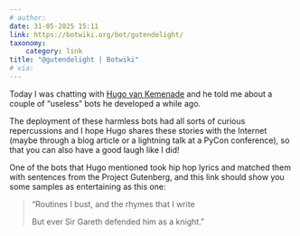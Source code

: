```yaml
---
# author:
date: 31-05-2025 15:11
link: https://botwiki.org/bot/gutendelight/
taxonomy:
    category: link
title: "@gutendelight | Botwiki"
# via:
---
```


Today I was chatting with [Hugo van Kemenade](https://hugovk.dev) and he told me about a couple of “useless” bots he developed a while ago.

The deployment of these harmless bots had all sorts of curious repercussions and I hope Hugo shares these stories with the Internet (maybe through a blog article or a lightning talk at a PyCon conference), so that you can also have a good laugh like I did!

One of the bots that Hugo mentioned took hip hop lyrics and matched them with sentences from the Project Gutenberg, and this link should show you some samples as entertaining as this one:

 > “Routines I bust, and the rhymes that I write
 > 
 > But ever Sir Gareth defended him as a knight.”
